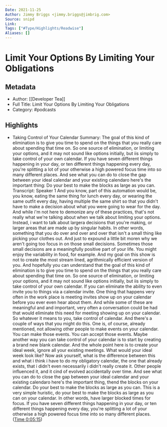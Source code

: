 ```yaml
---
Date: 2021-11-25
Author: Jimmy Briggs <jimmy.briggs@jimbrig.com>
Source: snipd
Link: 
Tags: ["#Type/Highlights/Readwise"]
Aliases: []
---
```

# Limit Your Options By Limiting Your Obligations

## Metadata
- Author: [[Developer Tea]]
- Full Title: Limit Your Options By Limiting Your Obligations
- Category: #podcasts

## Highlights
- Taking Control of Your Calendar
  Summary:
  The goal of this kind of elimination is to give you time to spend on the things that you really care about spending that time on. So one source of elimination, or limiting your options, and it may not sound like options initially, but iis simply to take control of your own calendar. If you have seven different things happening in your day, or ten different things happening every day, you're splitting a lot of your otherwise a high powered focus time into so many different places. And see what you can do to close the gap between your ideal calendar and your existing calendaro here's the important thing: Do your best to make the blocks as large as you can.
  Transcript:
  Speaker 1
  And you know, part of this automation would be, you know, eating the same thing for lunch every day, or wearing the same outfit every day, having multiple the same shirt so that you didn't have to make a decision about what you were going to wear for the day. And while i'm not here to demonize any of these practices, that's not really what we're talking about when we talk about limiting your options. Instead, i want to talk about largera decisions that you're making, or larger areas that are made up by singular habits. In other words, something that you do over and over and over that isn't a small thing like picking your clothes out. And just to expound a little bit moren why we aren't going too focus in on those small decisions. Sometimes those small decisions are a meaningfully positive part of your life. You might enjoy the variability in food, for example. And my goal on this show is not to create the most stream lined, agrithmically efficient version of you. And hopefully you can understand that the goal of this kind of elimination is to give you time to spend on the things that you really care about spending that time on. So one source of elimination, or limiting your options, and it may not sound like options initially, but iis simply to take control of your own calendar. If you can eliminate the ability to even invite you to things via a calendar invite. One thing that happens very often in the work place is meeting invites show up on your calendar before you ever even hear about them. And while some of these are meaningful and and important, very often a conversation could be had that would eliminate this need for meeting showing up on your calendar. So whatever it means to you, take control of calendar. And there's a couple of ways that you might do this. One is, of course, already mentioned, not allowing other people to make events on your calendar. You can make those events. You can accept those events. Maybe another way you can take control of your calendar is to start by creating a brand new blank calendar. And the whole point here is to create your ideal week, ignore all your existing meetings. What would your ideal week look like? Now ask yourself, what is the difference between this and what i think i have to do my obligatory calendar, the one that already exists, that i didn't even necessarily i didn't really create it. Other people influenced it, and it cind of evolved accidentally over time. And see what you can do to close the gap between your ideal calendar and your existing calendaro here's the important thing, thend the blocks on your calendar. Do your best to make the blocks as large as you can. This is a very simple huristic, do your best to make the blocks as large as you can on your calendar. In other words, have larger blocked times for focus. If you have seven different things happening in your day, or ten different things happening every day, you're splitting a lot of your otherwise a high powered focus time into so many different places. ([Time 0:05:15](https://share.snipd.com/snip/a2c31878-4922-4802-a064-90bfa94759b6))
